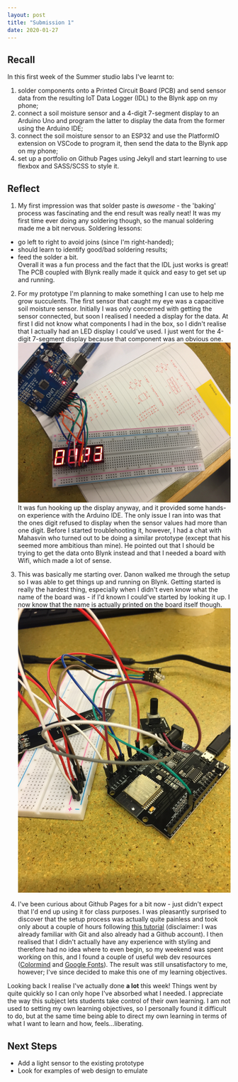 ```yaml
---
layout: post
title: "Submission 1"
date: 2020-01-27
---
```

## Recall
In this first week of the Summer studio labs I've learnt to:
1. solder components onto a Printed Circuit Board (PCB) and send sensor data from the resulting IoT Data Logger (IDL) to the Blynk app on my phone;
2. connect a soil moisture sensor and a 4-digit 7-segment display to an Arduino Uno and program the latter to display the data from the former using the Arduino IDE;
3. connect the soil moisture sensor to an ESP32 and use the PlatformIO extension on VSCode to program it, then send the data to the Blynk app on my phone;
4. set up a portfolio on Github Pages using Jekyll and start learning to use flexbox and SASS/SCSS to style it.

## Reflect
1. My first impression was that solder paste is *awesome* - the 'baking' process was fascinating and the end result was really neat! It was my first time ever doing any soldering though, so the manual soldering made me a bit nervous. Soldering lessons:
  - go left to right to avoid joins (since I'm right-handed);
  - should learn to identify good/bad soldering results;
  - feed the solder a bit.  
  Overall it was a fun process and the fact that the IDL just works is great! The PCB coupled with Blynk really made it quick and easy to get set up and running.  

2. For my prototype I'm planning to make something I can use to help me grow succulents. The first sensor that caught my eye was a capacitive soil moisture sensor. Initially I was only concerned with getting the sensor connected, but soon I realised I needed a display for the data. At first I did not know what components I had in the box, so I didn't realise that I actually had an LED display I could've used. I just went for the 4-digit 7-segment display because that component was an obvious one.  
  ![Open notebook with 4-digit 7-segment display on top of it displaying numbers](/assets/images/week01b.JPG)
It was fun hooking up the display anyway, and it provided some hands-on experience with the Arduino IDE. The only issue I ran into was that the ones digit refused to display when the sensor values had more than one digit. Before I started troublehooting it, however, I had a chat with Mahasvin who turned out to be doing a similar prototype (except that his seemed more ambitious than mine). He pointed out that I should be trying to get the data onto Blynk instead and that I needed a board with Wifi, which made a lot of sense.  

3. This was basically me starting over. Danon walked me through the setup so I was able to get things up and running on Blynk. Getting started is really the hardest thing, especially when I didn't even know what the name of the board was - if I'd known I could've started by looking it up. I now know that the name is actually printed on the board itself though.
  ![Several components connected to breadboard and circuit board with many jumper wires](/assets/images/week01c.JPG)

4. I've been curious about Github Pages for a bit now - just didn't expect that I'd end up using it for class purposes. I was pleasantly surprised to discover that the setup process was actually quite painless and took only about a couple of hours following [this tutorial](http://jmcglone.com/guides/github-pages/) (disclaimer: I was already familiar with Git and also already had a Github account). I then realised that I didn't actually have any experience with styling and therefore had no idea where to even begin, so my weekend was spent working on this, and I found a couple of useful web dev resources ([Colormind](http://colormind.io/bootstrap/) and [Google Fonts](https://fonts.google.com/)). The result was still unsatisfactory to me, however; I've since decided to make this one of my learning objectives.  

Looking back I realise I've actually done **a lot** this week! Things went by quite quickly so I can only hope I've absorbed what I needed. I appreciate the way this subject lets students take control of their own learning. I am not used to setting my own learning objectives, so I personally found it difficult to do, but at the same time being able to direct my own learning in terms of what I want to learn and how, feels...liberating.

## Next Steps
- Add a light sensor to the existing prototype
- Look for examples of web design to emulate